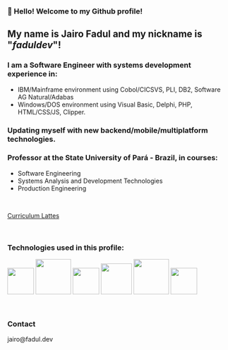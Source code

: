 ### 👋  Hello!  Welcome  to  my  Github  profile!
## My  name  is  Jairo Fadul  and  my  nickname  is  "*faduldev*"!

### I am a Software Engineer with systems development experience in:
* IBM/Mainframe environment using Cobol/CICSVS, PLI, DB2, Software AG Natural/Adabas
* Windows/DOS environment using Visual Basic, Delphi, PHP, HTML/CSS/JS, Clipper.
### Updating myself with new backend/mobile/multiplatform technologies. 
### Professor at the State University of Pará - Brazil, in courses:
* Software Engineering
* Systems Analysis and Development Technologies
* Production Engineering

&nbsp;

[Curriculum Lattes](http://lattes.cnpq.br/5482391365956398)


&nbsp;
  
### Technologies used in this profile:
  <div>
      <img loading="lazy" src="https://cdn.jsdelivr.net/gh/devicons/devicon/icons/android/android-plain-wordmark.svg" width="60" height="60" /> 
      <img loading="lazy" src="https://cdn.jsdelivr.net/gh/devicons/devicon/icons/azure/azure-original-wordmark.svg" width="80" height="80" />
      <img loading="lazy" src="https://cdn.jsdelivr.net/gh/devicons/devicon/icons/docker/docker-plain-wordmark.svg" width="60" height="60" />
      <img loading="lazy" src="https://cdn.jsdelivr.net/gh/devicons/devicon/icons/jetbrains/jetbrains-original.svg" width="70" height="70"/> 
      <img loading="lazy" src="https://cdn.jsdelivr.net/gh/devicons/devicon/icons/kotlin/kotlin-plain-wordmark.svg" width="80" height="80" />
      <img loading="lazy" src="https://cdn.jsdelivr.net/gh/devicons/devicon/icons/spring/spring-original-wordmark.svg" width="60" height="60" />
  </div>        

&nbsp;
  
### Contact
 <p>jairo@fadul.dev</p>
 
<!--
<div align="center">
  <a href="https://github.com/faduldev">
  <img height="200em" src="https://github-readme-stats.vercel.app/api/top-langs/?username=faduldev&layout=compact&langs_count=7&theme=dark"/>  
</div>

### Looking for opportunities of collabaration in projects related to backend and mobile using Kotlin. 
-->
